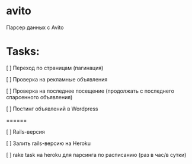 # avito
Парсер данных с Avito

# Tasks:
[ ] Переход по страницам (пагинация)

[ ] Проверка на рекламные объявления

[ ] Проверка на последнее посещение (продолжать с последнего спарсенного объявления)

[ ] Постинг объявлений в Wordpress

======

[ ] Rails-версия

[ ] Залить rails-версию на Heroku

[ ] rake task на heroku для парсинга по расписанию (раз в час/в сутки)
